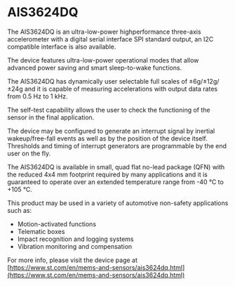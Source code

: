 # AIS3624DQ

The AIS3624DQ is an ultra-low-power highperformance three-axis accelerometer
with a
digital serial interface SPI standard output, an I2C
compatible interface is also available.

The device features ultra-low-power operational
modes that allow advanced power saving and
smart sleep-to-wake functions.

The AIS3624DQ has dynamically user selectable
full scales of ±6g/±12g/±24g and it is capable of
measuring accelerations with output data rates
from 0.5 Hz to 1 kHz.

The self-test capability allows the user to check
the functioning of the sensor in the final
application.

The device may be configured to generate an
interrupt signal by inertial wakeup/free-fall events
as well as by the position of the device itself.
Thresholds and timing of interrupt generators are
programmable by the end user on the fly.

The AIS3624DQ is available in small, quad flat
no-lead package (QFN) with the reduced 4x4 mm
footprint required by many applications and it is
guaranteed to operate over an extended
temperature range from -40 °C to +105 °C.

This product may be used in a variety of
automotive non-safety applications such as:
- Motion-activated functions
- Telematic boxes
- Impact recognition and logging systems
- Vibration monitoring and compensation

For more info, please visit the device page at [https://www.st.com/en/mems-and-sensors/ais3624dq.html](https://www.st.com/en/mems-and-sensors/ais3624dq.html)

